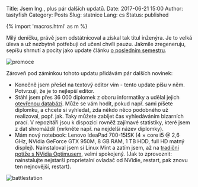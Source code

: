 Title: Jsem Ing., plus pár dalších updatů.
Date: 2017-06-21 15:00
Author: tastyfish
Category: Posts
Slug: statnice
Lang: cs
Status: published

{% import 'macros.html' as m %}

Milý deníčku, právě jsem odstátnicoval a získal tak titul inženýra. Je to velká
úleva a už nezbytně potřebuji od učení chvíli pauzu. Jakmile zregeneruju,
sepíšu shrnutí a pocity jako update článku <a href="/ing5.html">o posledním semestru</a>.

![promoce](http://i.imgur.com/Ttcik9x.jpg)

Zároveň pod záminkou tohoto updatu přidávám pár dalších novinek:

- Konečně jsem přešel na textový editor vim - tento update píšu v něm. Potvrzuji, že je to nejlepší editor.
- Stáhl jsem přes 36 000 diplomek z oboru informatiky a udělal jejich <a href="https://github.com/drummyfish/thesis_db">otevřenou databázi</a>.
  Může se vám hodit, pokud např. sami píšete diplomku, a chcete si vyhledat, zda někdo něco
  podobného už realizoval, popř. jak. Taky můžete zabíjet čas vyhledáváním bizarních prací. V repozitáři jsou k
  dispozici rovněž zajímavé statistiky, které jsem z dat shromáždil (mrkněte např. na nejdelší název diplomky).
- Mám nový notebook: Lenovo IdeaPad 700-15ISK (4 × core i5 @ 2,6 GHz, NVidia GeForce GTX 950M, 8 GB RAM, 1 TB HDD, full HD matný displej).
  Nainstaloval jsem si Linux Mint a zatím jsem, až na [tradiční potíže s NVidia Optimusem](https://www.youtube.com/watch?v=iYWzMvlj2RQ), velmi spokojený. (Jak to zprovoznit: nainstalujte
  nejstarší proprietalní ovladač od NVidie, restart, pak znovu ten nejnovější, restart).

![battlestation](http://i.imgur.com/Gj9L3Gy.jpg)
